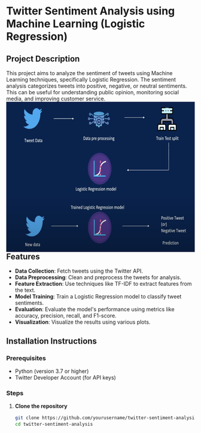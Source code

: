 # Twitter Sentiment Analysis using Machine Learning (Logistic Regression)

## Project Description

This project aims to analyze the sentiment of tweets using Machine Learning techniques, specifically Logistic Regression. The sentiment analysis categorizes tweets into positive, negative, or neutral sentiments. This can be useful for understanding public opinion, monitoring social media, and improving customer service.
<img align="left" width="100%" height="400" src="https://github.com/Ankitpal19102002/Twitter-Sentiment-analyser/blob/d7b5ccb194cad9ed017867206909067126f0081f/overview%20twitter.png" />
## Features

- **Data Collection**: Fetch tweets using the Twitter API.
- **Data Preprocessing**: Clean and preprocess the tweets for analysis.
- **Feature Extraction**: Use techniques like TF-IDF to extract features from the text.
- **Model Training**: Train a Logistic Regression model to classify tweet sentiments.
- **Evaluation**: Evaluate the model's performance using metrics like accuracy, precision, recall, and F1-score.
- **Visualization**: Visualize the results using various plots.

## Installation Instructions

### Prerequisites

- Python (version 3.7 or higher)
- Twitter Developer Account (for API keys)

### Steps

1. **Clone the repository**
   ```bash
   git clone https://github.com/yourusername/twitter-sentiment-analysis.git
   cd twitter-sentiment-analysis
